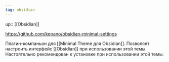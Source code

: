 ```yaml
---
tag: obsidian
---
```

up:: [[Obsidian]]

https://github.com/kepano/obsidian-minimal-settings

Плагин-компаньон для [[Minimal Theme для Obsidian]]. Позволяет настроить интерфейс [[Obsidian]] при использовании этой темы. Настоятельно рекомендован к установке при использовании этой темы.